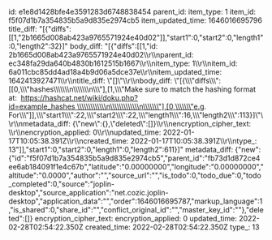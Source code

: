 id: e1e8d1428bfe4e3591283d6748838454
parent_id: 
item_type: 1
item_id: f5f07d1b7a354835b5a9d835e2974cb5
item_updated_time: 1646016695796
title_diff: "[{\"diffs\":[[1,\"2b1665d008ab423a9765571924e40d02\"]],\"start1\":0,\"start2\":0,\"length1\":0,\"length2\":32}]"
body_diff: "[{\"diffs\":[[1,\"id: 2b1665d008ab423a9765571924e40d02\\\r\\\nparent_id: ec348fa29da640b4830b1612515b1667\\\r\\\nitem_type: 1\\\r\\\nitem_id: 6a011cbc85dd4ad18a4b9d06a5dce37e\\\r\\\nitem_updated_time: 1642413927471\\\r\\\ntitle_diff: \\\"[]\\\"\\\r\\\nbody_diff: \\\"[{\\\\\\\"diffs\\\\\\\":[[0,\\\\\\\"hashes\\\\\\\\\\\\\n\\\\\\\\\\\\\n\\\\\\\"],[1,\\\\\\\"Make sure to match the hashing format at:  https://hashcat.net/wiki/doku.php?id=example_hashes \\\\\\\\\\\\\n\\\\\\\\\\\\\n\\\\\\\"],[0,\\\\\\\"e.g. For\\\\\\\"]],\\\\\\\"start1\\\\\\\":22,\\\\\\\"start2\\\\\\\":22,\\\\\\\"length1\\\\\\\":16,\\\\\\\"length2\\\\\\\":113}]\\\"\\\r\\\nmetadata_diff: {\\\"new\\\":{},\\\"deleted\\\":[]}\\\r\\\nencryption_cipher_text: \\\r\\\nencryption_applied: 0\\\r\\\nupdated_time: 2022-01-17T10:05:38.391Z\\\r\\\ncreated_time: 2022-01-17T10:05:38.391Z\\\r\\\ntype_: 13\"]],\"start1\":0,\"start2\":0,\"length1\":0,\"length2\":611}]"
metadata_diff: {"new":{"id":"f5f07d1b7a354835b5a9d835e2974cb5","parent_id":"fb73d1d872ce4ee6ab184091f1e4c67b","latitude":"0.00000000","longitude":"0.00000000","altitude":"0.0000","author":"","source_url":"","is_todo":0,"todo_due":0,"todo_completed":0,"source":"joplin-desktop","source_application":"net.cozic.joplin-desktop","application_data":"","order":1646016695787,"markup_language":1,"is_shared":0,"share_id":"","conflict_original_id":"","master_key_id":""},"deleted":[]}
encryption_cipher_text: 
encryption_applied: 0
updated_time: 2022-02-28T02:54:22.350Z
created_time: 2022-02-28T02:54:22.350Z
type_: 13